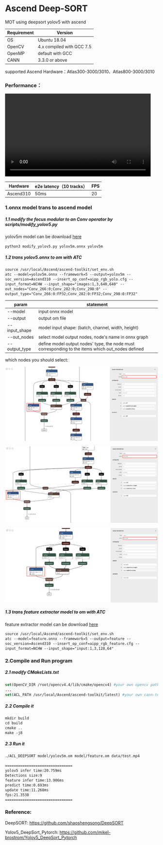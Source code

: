 # Ascend Deep-SORT
MOT using deepsort yolov5 with ascend

| Requirement | Version                   |
| ----------- | ------------------------- |
| OS          | Ubuntu 18.04              |
| OpenCV      | 4.x compiled with GCC 7.5 |
| OpenMP      | default with GCC          |
| CANN        | 3.3.0 or above            |

supported Ascend Hardware：Atlas300-3000/3010、Atlas800-3000/3010

### Performance：

<video id="video" height=272 width=480 controls="controls">
    <source src="https://infer-model.obs.cn-north-4.myhuaweicloud.com:443/deepsort/result.mp4?AccessKeyId=9ZDA1G0YE9DZH8KPKRYY&Expires=1662026166&Signature=%2BR9Fo3GdrKGdF6Ne6pIC4hB4e40%3D" type="video/mp4">
</video>



| Hardware  | e2e latency（10 tracks） | FPS  |
| --------- | ------------------------ | ---- |
| Ascend310 | 50ms                     | 20   |

### 1.onnx model trans to ascend model

##### 1.1 modify the focus modular to an Conv operator by scripts/modify_yolov5.py

yolov5m model can be download [here](https://infer-model.obs.cn-north-4.myhuaweicloud.com:443/deepsort/yolov5m.onnx?AccessKeyId=9ZDA1G0YE9DZH8KPKRYY&Expires=1662020514&Signature=S6qZw646TrHtDuiRM0mhi92WMwc%3D)

`python3 modify_yolov5.py yolov5m.onnx yolov5m`

##### 1.2 trans yolov5.onnx to om with ATC

```shell
source /usr/local/Ascend/ascend-toolkit/set_env.sh
atc --model=yolov5m.onnx --framework=5 --output=yolov5m --soc_version=Ascend310 --insert_op_conf=aipp_rgb_yolo.cfg --input_format=NCHW --input_shape="images:1,3,640,640" --out_nodes="Conv_266:0;Conv_282:0;Conv_298:0" --output_type="Conv_266:0:FP32;Conv_282:0:FP32;Conv_298:0:FP32"

```

| param         | statement                                                    |
| ------------- | ------------------------------------------------------------ |
| --model       | input onnx model                                             |
| --output      | output om file                                               |
| --input_shape | model input shape: (batch, channel, width, height)           |
| --out_nodes   | select model output nodes, node's name in onnx graph         |
| --output_type | define model output nodes' type, the node must corresponding to the items which out_nodes defined |

which nodes you should select:

![node1](./data/node1.png)



![node2](./data/node2.png)



![node3](./data/node3.png)

##### 1.3 trans feature extractor model to om with ATC

feature extractor model can be download [here](https://infer-model.obs.cn-north-4.myhuaweicloud.com:443/deepsort/feature.onnx?AccessKeyId=9ZDA1G0YE9DZH8KPKRYY&Expires=1662020400&Signature=V4PuBePuJxqPS51xdGFCgFvFj6o%3D)

```shell
source /usr/local/Ascend/ascend-toolkit/set_env.sh
atc --model=feature.onnx --framework=5 --output=feature --soc_version=Ascend310 --insert_op_conf=aipp_rgb_feature.cfg --input_format=NCHW --input_shape="input:1,3,128,64"
```

### 2.Compile and Run program

##### 2.1 modify CMakeLists.txt 

```cmake
set(OpenCV_DIR /root/opencv4.4/lib/cmake/opencv4) #your own opencv path
...
set(ACL_PATH /usr/local/Ascend/ascend-toolkit/latest) #your own cann-toolkit path
```

##### 2.2 Compile it

```shell
mkdir build
cd build
cmake ..
make -j8
```

##### 2.3 Run it

```shell
./ACL_DEEPSORT model/yolov5m.om model/feature.om data/test.mp4

===============================
yolov5 infer time:20.759ms
Detections size:9
feature infer time:13.906ms
predict time:0.693ms
update time:11.268ms
fps:21.3538
===============================
```

### Reference:

DeepSORT: https://github.com/shaoshengsong/DeepSORT 

Yolov5_DeepSort_Pytorch: https://github.com/mikel-brostrom/Yolov5_DeepSort_Pytorch
